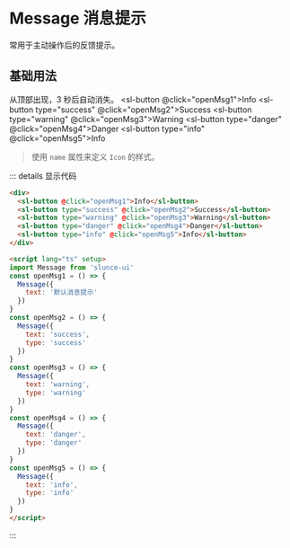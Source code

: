 # Message 消息提示
常用于主动操作后的反馈提示。 
## 基础用法
从顶部出现，3 秒后自动消失。
<sl-button @click="openMsg1">Info</sl-button>
<sl-button type="success" @click="openMsg2">Success</sl-button>
<sl-button type="warning" @click="openMsg3">Warning</sl-button>
<sl-button type="danger" @click="openMsg4">Danger</sl-button>
<sl-button type="info" @click="openMsg5">Info</sl-button>

<script lang="ts" setup>
import slM from 'slunce-ui'
const openMsg1 = () => {
  Message({
    text: '默认消息提示'
  })
}
const openMsg2 = () => {
  Message({
    text: 'success',
    type: 'success'
  })
}
const openMsg3 = () => {
  Message({
    text: 'warning',
    type: 'warning'
  })
}
const openMsg4 = () => {
  Message({
    text: 'danger',
    type: 'danger'
  })
}
const openMsg5 = () => {
  Message({
    text: 'info',
    type: 'info'
  })
}
</script>

> 使用 `name` 属性来定义 `Icon` 的样式。

::: details 显示代码
```html
<div>
  <sl-button @click="openMsg1">Info</sl-button>
  <sl-button type="success" @click="openMsg2">Success</sl-button>
  <sl-button type="warning" @click="openMsg3">Warning</sl-button>
  <sl-button type="danger" @click="openMsg4">Danger</sl-button>
  <sl-button type="info" @click="openMsg5">Info</sl-button>
</div>

<script lang="ts" setup>
import Message from 'slunce-ui'
const openMsg1 = () => {
  Message({
    text: '默认消息提示'
  })
}
const openMsg2 = () => {
  Message({
    text: 'success',
    type: 'success'
  })
}
const openMsg3 = () => {
  Message({
    text: 'warning',
    type: 'warning'
  })
}
const openMsg4 = () => {
  Message({
    text: 'danger',
    type: 'danger'
  })
}
const openMsg5 = () => {
  Message({
    text: 'info',
    type: 'info'
  })
}
</script>
```
:::